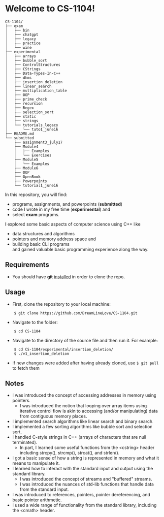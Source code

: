 # Welcome to CS-1104!

```
CS-1104/
├── exam
│   ├── bin
│   ├── chatgpt
│   ├── legacy
│   ├── practice
│   └── wine
├── experimental
│   ├── arrays
│   ├── bubble_sort
│   ├── ControlStructures
│   ├── CStrings
│   ├── Data-Types-In-C++
│   ├── dhms
│   ├── insertion_deletion
│   ├── linear_search
│   ├── multiplication_table
│   ├── OOP
│   ├── prime_check
│   ├── recursion
│   ├── Regex
│   ├── selection_sort
│   ├── static
│   ├── strings
│   └── tutorials_legacy
│       └── tuto1_june16
├── README.md
└── submitted
    ├── assignment3_july17
    ├── Module4
    │   ├── Examples
    │   └── Exercises
    ├── Module5
    │   └── Examples
    ├── Module6
    ├── OOP
    ├── OpenBook
    ├── Powerpoints
    └── tutorial1_june16
```

In this repository, you will find: 
- programs, assignments, and powerpoints (**submitted**)
- code I wrote in my free time (**experimental**) and
- select **exam** programs.

I explored some basic aspects of computer science using C++ like 
- data structures and algorithms
- pointers and memory address space and
- building basic CLI programs 
<br>and gained valuable basic programming experience along the way.

## Requirements
- You should have **git** <a href="http://git-scm.com">installed</a> in order to clone the repo.

## Usage
- First, clone the repository to your local machine:
```
    $ git clone https://github.com/DreamLineLove/CS-1104.git
```
- Navigate to the folder:
```
    $ cd CS-1104
```
- Navigate to the directory of the source file and then run it. For example:
```
    $ cd CS-1104/experimental/insertion_deletion/
    $ ./v1_insertion_deletion
```
- If new changes were added after having already cloned, use ```$ git pull``` to fetch them

## Notes
- I was introduced the concept of accessing addresses in memory using pointers.
  - I was introduced the notion that looping over array items using iterative control flow is akin to accessing (and/or manipulating) data from contiguous memory places.
- I implemented search algorithms like linear search and binary search.
- I implemented a few sorting algorithms like bubble sort and selection sort.
- I handled C-style strings in C++ (arrays of characters that are null terminated).
  - In part, I learned some useful functions from the \<cstring\> header including strcpy(), strcmp(), strcat(), and strlen().
- I got a basic sense of how a string is represented in memory and what it means to manipulate it.
- I learned how to interact with the standard input and output using the standard library.
  - I was introduced the concept of streams and "buffered" streams.
  - I was introduced the nuances of std-lib functions that handle data from the standard input.
- I was introduced to references, pointers, pointer dereferencing, and basic pointer arithmetic.
- I used a wide range of functionality from the standard library, including the \<cmath\> header. 
<!---- 
- (Array) insertion and deletion
- Linear search
- Bubble sort
- Module 4 Arrays
    - Multi-dimensional arrays
- Prime check
- Days, hours, minutes, seconds
- Module 4 Strings
--->

